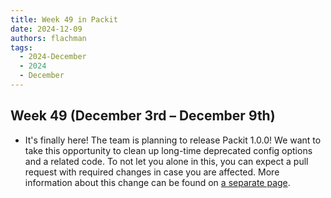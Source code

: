 ```yaml
---
title: Week 49 in Packit
date: 2024-12-09
authors: flachman
tags:
  - 2024-December
  - 2024
  - December
---
```


## Week 49 (December 3rd – December 9th)

- It's finally here! The team is planning to release Packit 1.0.0! We want to take this opportunity to clean up long-time deprecated config options and a related code.
  To not let you alone in this, you can expect a pull request with required changes in case you are affected.
  More information about this change can be found on [a separate page](https://packit.dev/posts/packit_1_0_0_action_required).
